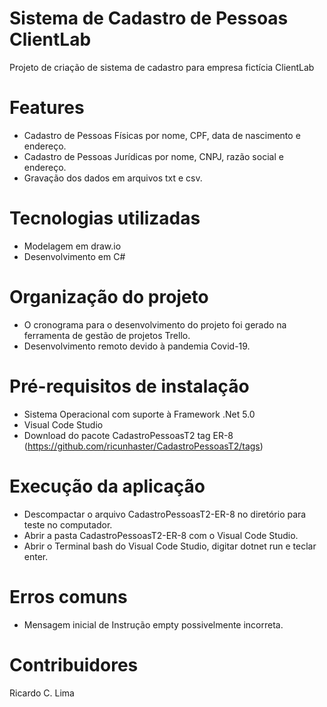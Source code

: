 # Sistema de Cadastro de Pessoas ClientLab
Projeto de criação de sistema de cadastro para empresa fictícia ClientLab
  
# Features 
- Cadastro de Pessoas Físicas por nome, CPF, data de nascimento e endereço.
- Cadastro de Pessoas Jurídicas por nome, CNPJ, razão social e endereço.
- Gravação dos dados em arquivos txt e csv.

# Tecnologias utilizadas
- Modelagem em draw.io
- Desenvolvimento em C#

# Organização do projeto
- O cronograma para o desenvolvimento do projeto foi gerado na ferramenta de gestão de projetos Trello. 
- Desenvolvimento remoto devido à pandemia Covid-19.

# Pré-requisitos de instalação
- Sistema Operacional com suporte à Framework .Net 5.0
- Visual Code Studio 
- Download do pacote CadastroPessoasT2 tag ER-8 (https://github.com/ricunhaster/CadastroPessoasT2/tags)

# Execução da aplicação
- Descompactar o arquivo CadastroPessoasT2-ER-8 no diretório para teste no computador.
- Abrir a pasta CadastroPessoasT2-ER-8 com o Visual Code Studio.
- Abrir o Terminal bash do Visual Code Studio, digitar dotnet run e teclar enter.

# Erros comuns
- Mensagem inicial de Instrução empty possivelmente incorreta.

# Contribuidores
Ricardo C. Lima
